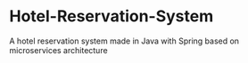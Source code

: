 # Hotel-Reservation-System
A hotel reservation system made in Java with Spring based on microservices architecture
